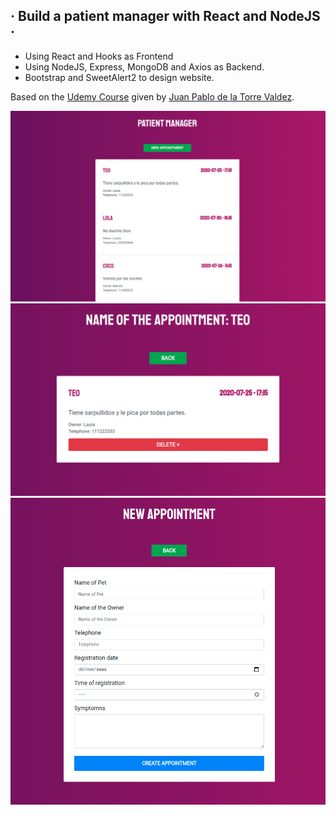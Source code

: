 ## · Build a patient manager with React and NodeJS ·

- Using React and Hooks as Frontend
- Using NodeJS, Express, MongoDB and Axios as Backend.
- Bootstrap and SweetAlert2 to design website.

Based on the [Udemy Course](https://www.udemy.com/course/javascript-moderno-guia-definitiva-construye-10-proyectos) given by [Juan Pablo de la Torre Valdez](https://twitter.com/JuanDevWP).



<div align="center">
       <img src="./front-patient-manager/public/images/web.png" width="600px"</img> 
</div>

<div align="center">
       <img src="./front-patient-manager/public/images/web1.png" width="600px"</img> 
</div>

<div align="center">
       <img src="./front-patient-manager/public/images/web2.png" width="600px"</img> 
</div>

